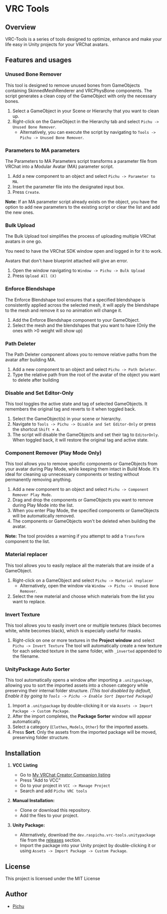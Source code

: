 # VRC Tools

## Overview

VRC-Tools is a series of tools designed to optimize, enhance and make your life easy in Unity projects for your VRChat avatars.


## Features and usages

### Unused Bone Remover

This tool is designed to remove unused bones from GameObjects containing SkinnedMeshRenderer and VRCPhysBone components.
The script generates a clean copy of the GameObject with only the necessary bones.

1. Select a GameObject in your Scene or Hierarchy that you want to clean up.
2. Right-click on the GameObject in the Hierarchy tab and select `Pichu -> Unused Bone Remover`.
   - Alternatively, you can execute the script by navigating to `Tools -> Pichu -> Unused Bone Remover`.

### Parameters to MA parameters

The Parameters to MA Parameters script transforms a parameter file from VRChat into a Modular Avatar (MA) parameter script.

1. Add a new component to an object and select `Pichu -> Parameter to MA`.
2. Insert the parameter file into the designated input box.
3. Press `Create`.

**Note:** If an MA parameter script already exists on the object, you have the option to add new parameters to the existing script or clear the list and add the new ones.

### Bulk Upload

The Bulk Upload tool simplifies the process of uploading multiple VRChat avatars in one go.

You need to have the VRChat SDK window open and logged in for it to work.

Avatars that don't have blueprint attached will give an error.

1. Open the window navigating to `Window -> Pichu -> Bulk Upload`
2. Press `Upload All (X)`

### Enforce Blendshape
The Enforce Blendshape tool ensures that a specified blendshape is consistently applied across the selected mesh, it will apply the blendshape to the mesh and remove it so no animation will change it.

1. Add the Enforce Blendshape component to your GameObject.
2. Select the mesh and the blendshapes that you want to have (Only the ones with >0 weight will show up)

### Path Deleter
The Path Deleter component allows you to remove relative paths from the avatar after building MA.

1. Add a new component to an object and select `Pichu -> Path Deleter`.
2. Type the relative path from the root of the avatar of the object you want to delete after building

### Disable and Set Editor-Only

This tool toggles the active state and tag of selected GameObjects. It remembers the original tag and reverts to it when toggled back.

1. Select the GameObject(s) in your scene or hierarchy.
2. Navigate to `Tools -> Pichu -> Disable and Set Editor-Only` or press the shortcut `Shift + A`.
3. The script will disable the GameObjects and set their tag to `EditorOnly`. When toggled back, it will restore the original tag and active state.

### Component Remover (Play Mode Only)

This tool allows you to remove specific components or GameObjects from your avatar during Play Mode, while keeping them intact in Build Mode. It's ideal for cleaning up unnecessary components or testing without permanently removing anything.

1. Add a new component to an object and select `Pichu -> Component Remover Play Mode`.
2. Drag and drop the components or GameObjects you want to remove during Play Mode into the list.
3. When you enter Play Mode, the specified components or GameObjects will be automatically removed.
4. The components or GameObjects won't be deleted when building the avatar.

**Note:** The tool provides a warning if you attempt to add a `Transform` component to the list.

### Material replacer

This tool allows you to easily replace all the materials that are inside of a GameObject.
1. Right-click on a GameObject and select `Pichu -> Material replacer`
   - Alternatively, open the window via `Window -> Pichu -> Unused Bone Remover`.
2. Select the new material and choose which materials from the list you want to replace.

### Invert Texture

This tool allows you to easily invert one or multiple textures (black becomes white, white becomes black), which is especially useful for masks.

1. Right-click on one or more textures in the **Project window** and select `Pichu -> Invert Texture`
The tool will automatically create a new texture for each selected texture in the same folder, with `_inverted` appended to the filename.

### UnityPackage Auto Sorter

This tool automatically opens a window after importing a `.unitypackage`, allowing you to sort the imported assets into a chosen category while preserving their internal folder structure.
*(This tool disabled by default, Enable it by going to `Tools -> Pichu -> Enable Sort Imported Package`)*

1. Import a `.unitypackage` by double-clicking it or via `Assets -> Import Package -> Custom Package`.
2. After the import completes, the **Package Sorter** window will appear automatically.
3. Select a category (`Clothes`, `Models`, `Other`) for the imported assets.
4. Press **Sort**. Only the assets from the imported package will be moved, preserving folder structure.



## Installation
1. **VCC Listing**
   - Go to [My VRChat Creator Companion listing](https://raspichu.github.io/vpm-listing/)
   - Press "Add to VCC"
   - Go to your project in `VCC -> Manage Project`
   - Search and add `Pichu VRC tools`
     
2. **Manual Installation:**
   - Clone or download this repository.
   - Add the files to your project.

3. **Unity Package:**
   - Alternatively, download the `dev.raspichu.vrc-tools.unitypackage` file from the [releases](https://github.com/raspichu/VRC-Tools/releases) section.
   - Import the package into your Unity project by double-clicking it or using `Assets -> Import Package -> Custom Package`.

## License

This project is licensed under the MIT License

## Author

- [Pichu](https://github.com/raspichu)
